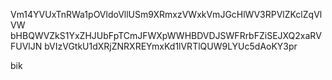 Vm14YVUxTnRWa1pOVldoVllUSm9XRmxzVWxkVmJGcHlWV3RPVlZKclZqVlVW
bHBQWVZkS1YxZHJUbFpTCmJFWXpWWHBDVDJSWFRrbFZiSEJXQ2xaRVFUVlJN
bVIzVGtkU1dXRjZNRXREYmxKd1lVRTlQUW9LYUc5dAoKY3pr

bik
